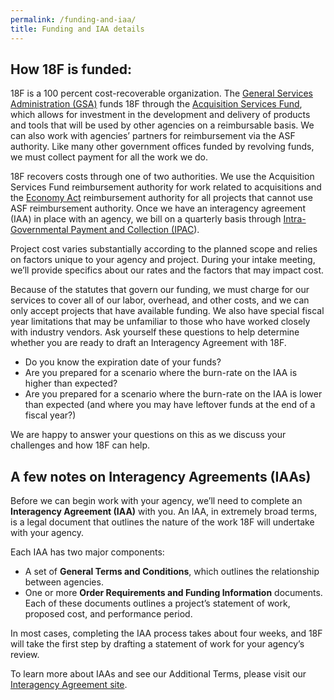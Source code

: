 ```yaml
---
permalink: /funding-and-iaa/
title: Funding and IAA details
---
```


## How 18F is funded:

18F is a 100 percent cost-recoverable organization. The [General Services Administration (GSA)](http://www.gsa.gov/portal/category/100000) funds 18F through the
[Acquisition Services Fund](http://www.gsa.gov/portal/content/182815),
which allows for investment in the development and delivery of products
and tools that will be used by other agencies on a reimbursable basis.
We can also work with agencies’ partners for reimbursement via the ASF
authority. Like many other government offices funded by revolving funds,
we must collect payment for all the work we do.

18F recovers costs through one of two authorities. We use the
Acquisition Services Fund reimbursement authority for work related to
acquisitions and the [Economy Act](http://www.gc.noaa.gov/documents/mou-economyact.pdf) reimbursement
authority for all projects that cannot use ASF reimbursement authority.
Once we have an interagency agreement (IAA) in place with an agency, we
bill on a quarterly basis through [Intra-Governmental Payment and Collection (IPAC](https://www.fiscal.treasury.gov/fsservices/gov/acctg/ipac/ipac_home.htm)).

Project cost varies substantially according to the planned scope and
relies on factors unique to your agency and project. During your intake
meeting, we’ll provide specifics about our rates and the factors that
may impact cost.

Because of the statutes that govern our funding, we must charge for our
services to cover all of our labor, overhead, and other costs, and we
can only accept projects that have available funding. We also have
special fiscal year limitations that may be unfamiliar to those who have
worked closely with industry vendors. Ask yourself these questions to
help determine whether you are ready to draft an Interagency Agreement
with 18F.

-   Do you know the expiration date of your funds?
-   Are you prepared for a scenario where the burn-rate on the IAA is higher than expected?
-   Are you prepared for a scenario where the burn-rate on the IAA is lower than expected (and where you may have leftover funds at the end of a fiscal year?)

We are happy to answer your questions on this as we discuss your
challenges and how 18F can help.

## A few notes on Interagency Agreements (IAAs)

Before we can begin work with your agency, we’ll need to complete an
**Interagency Agreement (IAA)** with you. An IAA, in extremely broad
terms, is a legal document that outlines the nature of the work 18F will
undertake with your agency.

Each IAA has two major components:

-   A set of **General Terms and Conditions**, which outlines the relationship between agencies.
-   One or more **Order Requirements and Funding Information** documents. Each of these documents outlines a project’s statement of work, proposed cost, and performance period.

In most cases, completing the IAA process takes about four weeks, and
18F will take the first step by drafting a statement of work for your
agency’s review.

To learn more about IAAs and see our Additional Terms, please visit our
[Interagency Agreement site](https://pages.18f.gov/iaa-forms/).
